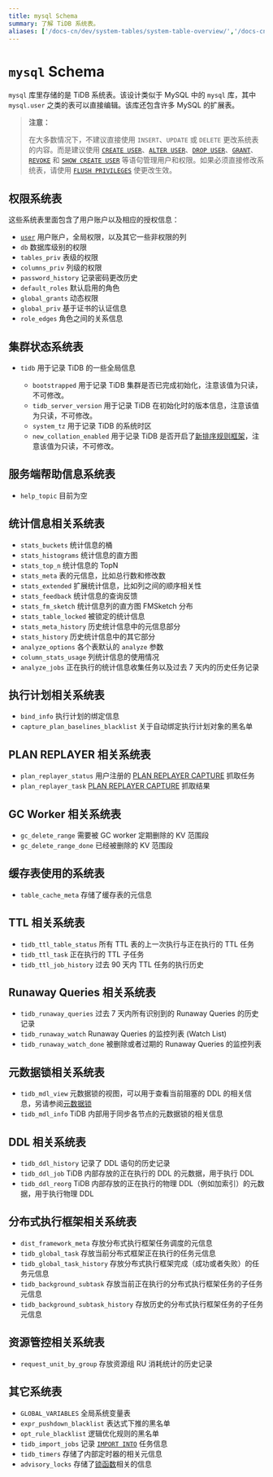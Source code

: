 ```yaml
---
title: mysql Schema
summary: 了解 TiDB 系统表。
aliases: ['/docs-cn/dev/system-tables/system-table-overview/','/docs-cn/dev/reference/system-databases/mysql/','/zh/tidb/dev/system-table-overview/','/docs-cn/dev/mysql-schema/']
---
```


# `mysql` Schema

`mysql` 库里存储的是 TiDB 系统表。该设计类似于 MySQL 中的 `mysql` 库，其中 `mysql.user` 之类的表可以直接编辑。该库还包含许多 MySQL 的扩展表。

> **注意：**
>
> 在大多数情况下，不建议直接使用 `INSERT`、`UPDATE` 或 `DELETE` 更改系统表的内容。而是建议使用 [`CREATE USER`](/sql-statements/sql-statement-create-user.md)、[`ALTER USER`](/sql-statements/sql-statement-alter-user.md)、[`DROP USER`](/sql-statements/sql-statement-drop-user.md)、[`GRANT`](/sql-statements/sql-statement-grant-privileges.md)、[`REVOKE`](/sql-statements/sql-statement-revoke-privileges.md) 和 [`SHOW CREATE USER`](/sql-statements/sql-statement-show-create-user.md) 等语句管理用户和权限。如果必须直接修改系统表，请使用 [`FLUSH PRIVILEGES`](/sql-statements/sql-statement-flush-privileges.md) 使更改生效。

## 权限系统表

这些系统表里面包含了用户账户以及相应的授权信息：

* [`user`](/mysql-schema/mysql-schema-user.md) 用户账户，全局权限，以及其它一些非权限的列
* `db` 数据库级别的权限
* `tables_priv` 表级的权限
* `columns_priv` 列级的权限
* `password_history` 记录密码更改历史
* `default_roles` 默认启用的角色
* `global_grants` 动态权限
* `global_priv` 基于证书的认证信息
* `role_edges` 角色之间的关系信息

## 集群状态系统表

* `tidb` 用于记录 TiDB 的一些全局信息

    * `bootstrapped` 用于记录 TiDB 集群是否已完成初始化，注意该值为只读，不可修改。
    * `tidb_server_version` 用于记录 TiDB 在初始化时的版本信息，注意该值为只读，不可修改。
    * `system_tz` 用于记录 TiDB 的系统时区
    * `new_collation_enabled` 用于记录 TiDB 是否开启了[新排序规则框架](/character-set-and-collation.md#新框架下的排序规则支持)，注意该值为只读，不可修改。

## 服务端帮助信息系统表

* `help_topic` 目前为空

## 统计信息相关系统表

* `stats_buckets` 统计信息的桶
* `stats_histograms` 统计信息的直方图
* `stats_top_n` 统计信息的 TopN
* `stats_meta` 表的元信息，比如总行数和修改数
* `stats_extended` 扩展统计信息，比如列之间的顺序相关性
* `stats_feedback` 统计信息的查询反馈
* `stats_fm_sketch` 统计信息列的直方图 FMSketch 分布
* `stats_table_locked` 被锁定的统计信息
* `stats_meta_history` 历史统计信息中的元信息部分
* `stats_history` 历史统计信息中的其它部分
* `analyze_options` 各个表默认的 `analyze` 参数
* `column_stats_usage` 列统计信息的使用情况
* `analyze_jobs` 正在执行的统计信息收集任务以及过去 7 天内的历史任务记录

## 执行计划相关系统表

* `bind_info` 执行计划的绑定信息
* `capture_plan_baselines_blacklist` 关于自动绑定执行计划对象的黑名单

## PLAN REPLAYER 相关系统表

* `plan_replayer_status` 用户注册的 [PLAN REPLAYER CAPTURE](/sql-plan-replayer.md#使用-plan-replayer-capture-功能) 抓取任务
* `plan_replayer_task` [PLAN REPLAYER CAPTURE](/sql-plan-replayer.md#使用-plan-replayer-capture-功能) 抓取结果

## GC Worker 相关系统表

* `gc_delete_range` 需要被 GC worker 定期删除的 KV 范围段
* `gc_delete_range_done` 已经被删除的 KV 范围段

## 缓存表使用的系统表

* `table_cache_meta` 存储了缓存表的元信息

## TTL 相关系统表

* `tidb_ttl_table_status` 所有 TTL 表的上一次执行与正在执行的 TTL 任务
* `tidb_ttl_task` 正在执行的 TTL 子任务
* `tidb_ttl_job_history` 过去 90 天内 TTL 任务的执行历史

## Runaway Queries 相关系统表

* `tidb_runaway_queries` 过去 7 天内所有识别到的 Runaway Queries 的历史记录
* `tidb_runaway_watch` Runaway Queries 的监控列表 (Watch List)
* `tidb_runaway_watch_done` 被删除或者过期的 Runaway Queries 的监控列表

## 元数据锁相关系统表

* `tidb_mdl_view` 元数据锁的视图，可以用于查看当前阻塞的 DDL 的相关信息，另请参阅[元数据锁](/metadata-lock.md)
* `tidb_mdl_info` TiDB 内部用于同步各节点的元数据锁的相关信息

## DDL 相关系统表

* `tidb_ddl_history` 记录了 DDL 语句的历史记录
* `tidb_ddl_job` TiDB 内部存放的正在执行的 DDL 的元数据，用于执行 DDL
* `tidb_ddl_reorg` TiDB 内部存放的正在执行的物理 DDL（例如加索引）的元数据，用于执行物理 DDL

## 分布式执行框架相关系统表

* `dist_framework_meta` 存放分布式执行框架任务调度的元信息
* `tidb_global_task` 存放当前分布式框架正在执行的任务元信息
* `tidb_global_task_history` 存放分布式执行框架完成（成功或者失败）的任务元信息
* `tidb_background_subtask` 存放当前正在执行的分布式执行框架任务的子任务元信息
* `tidb_background_subtask_history` 存放历史的分布式执行框架任务的子任务元信息

## 资源管控相关系统表

* `request_unit_by_group` 存放资源组 RU 消耗统计的历史记录

## 其它系统表

* `GLOBAL_VARIABLES` 全局系统变量表
* `expr_pushdown_blacklist` 表达式下推的黑名单
* `opt_rule_blacklist` 逻辑优化规则的黑名单
* `tidb_import_jobs` 记录 [`IMPORT INTO`](/sql-statements/sql-statement-import-into.md) 任务信息
* `tidb_timers` 存储了内部定时器的相关元信息
* `advisory_locks` 存储了[锁函数](/functions-and-operators/locking-functions.md)相关的信息
